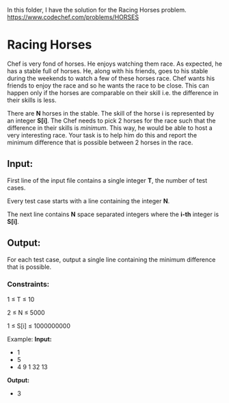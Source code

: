 In this folder, I have the solution for the Racing Horses problem. https://www.codechef.com/problems/HORSES


# Racing Horses

Chef is very fond of horses. He enjoys watching them race. As expected, he has a stable full of horses. He, along with his friends, goes to his stable during the weekends to watch a few of these horses race. Chef wants his friends to enjoy the race and so he wants the race to be close. This can happen only if the horses are comparable on their skill i.e. the difference in their skills is less.

There are **N** horses in the stable. The skill of the horse i is represented by an integer **S[i]**. The Chef needs to pick 2 horses for the race such that the difference in their skills is _minimum_. This way, he would be able to host a very interesting race. Your task is to help him do this and report the minimum difference that is possible between 2 horses in the race.

## Input:
First line of the input file contains a single integer **T**, the number of test cases.

Every test case starts with a line containing the integer **N**.

The next line contains **N** space separated integers where the **i-th** integer is **S[i]**.

## Output:
For each test case, output a single line containing the minimum difference that is possible.

### Constraints:
1 ≤ T ≤ 10

2 ≤ N ≤ 5000

1 ≤ S[i] ≤ 1000000000

Example:
**Input:**
- 1
- 5
- 4 9 1 32 13

**Output:**
- 3
